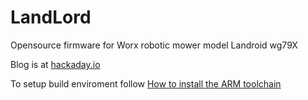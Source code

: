 # LandLord
Opensource firmware for Worx robotic mower model Landroid wg79X

Blog is at [hackaday.io](https://hackaday.io/project/6717-landlord)

To setup build enviroment follow [How to install the ARM toolchain](http://gnuarmeclipse.github.io/toolchain/install/)

